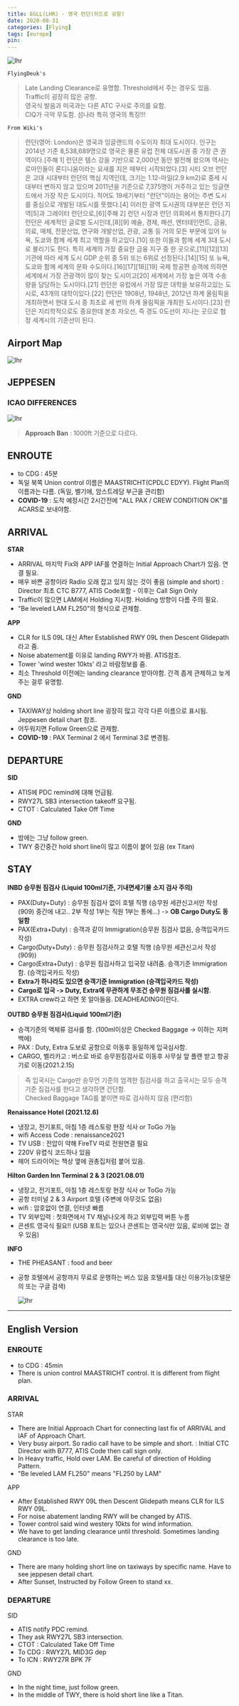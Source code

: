 ```yaml
---
title: EGLL(LHR) - 영국 런던(히드로 공항)
date: 2020-08-31
categories: [Flying]
tags: [europe]
pin:
---
```


![lhr](/img/flying/airport/lhr.jpg)

`FlyingDeuk's`
>Late Landing Clearance로 유명함. Threshold에서 주는 경우도 있음. <br>
Traffic이 굉장히 많은 공항. <br>
영국식 발음과 미국과는 다른 ATC 구사로 주의를 요함. <br>
CIQ가 극악 무도함. 섬나라 특히 영국의 특징!!!

`From Wiki's`
>런던(영어: London)은 영국과 잉글랜드의 수도이자 최대 도시이다. 인구는 2014년 기준 8,538,689명으로 영국은 물론 유럽 전체 대도시권 중 가장 큰 권역이다.[주해 1] 런던은 템스 강을 기반으로 2,000년 동안 발전해 왔으며 역사는 로마인들이 론디니움이라는 요새를 지은 때부터 시작되었다.[3] 시티 오브 런던은 고대 시대부터 런던의 핵심 지역인데, 크기는 1.12-마일(2.9 km2)로 중세 시대부터 변하지 않고 있으며 2011년을 기준으로 7,375명이 거주하고 있는 잉글랜드에서 가장 작은 도시이다. 적어도 19세기부터 "런던"이라는 용어는 주변 도시를 중심으로 개발된 대도시를 뜻했다.[4] 이러한 광역 도시권의 대부분은 런던 지역[5]과 그레이터 런던으로,[6][주해 2] 런던 시장과 런던 의회에서 통치한다.[7]
런던은 세계적인 글로벌 도시인데,[8][9] 예술, 경제, 패션, 엔터테인먼트, 금융, 의료, 매체, 전문산업, 연구와 개발산업, 관광, 교통 등 거의 모든 부문에 있어 뉴욕, 도쿄와 함께 세계 최고 역할을 하고있다.[10] 또한 이들과 함께 세계 3대 도시로 불리기도 한다. 특히 세계의 가장 중요한 금융 지구 중 한 곳으로,[11][12][13] 기관에 따라 세계 도시 GDP 순위 중 5위 또는 6위로 선정된다.[14][15] 또 뉴욕, 도쿄와 함께 세계의 문화 수도이다.[16][17][18][19] 국제 항공편 승객에 의하면 세계에서 가장 관광객이 많이 찾는 도시이고[20] 세계에서 가장 높은 여객 수송량을 담당하는 도시이다.[21] 런던은 유럽에서 가장 많은 대학을 보유하고있는 도시로, 43개의 대학이있다.[22] 런던은 1908년, 1948년, 2012년 하계 올림픽을 개최하면서 현대 도시 중 최초로 세 번의 하계 올림픽을 개최한 도시이다.[23]
런던은 지리학적으로도 중요한데 본초 자오선, 즉 경도 0도선이 지나는 곳으로 협정 세계시의 기준선이 된다.

## Airport Map
![lhr](/img/flying/airport/lhr_ap.jpg)

## JEPPESEN

### ICAO DIFFERENCES
![lhr](/img/flying/airport/lhr_icao.jpg)
>**Approach Ban** : 1000ft 기준으로 다르다.

## ENROUTE
- to CDG : 45분
- 독일 북쪽 Union control 이름은 MAASTRICHT(CPDLC EDYY). Flight Plan의 이름과는 다름. (독일, 벨기에, 암스트레담 부근을 관리함)
- **COVID-19** : 도착 예정시간 2시간전에 "ALL PAX / CREW CONDITION OK"를 ACARS로 보내야함.

## ARRIVAL
**STAR**
- ARRIVAL 마지막 Fix와 APP IAF를 연결하는 Initial Approach Chart가 있음. 연결 필요.
- 매우 바쁜 공항이라 Radio 오래 잡고 있지 않는 것이 좋음 (simple and short) : Director 최초 CTC B777, ATIS Code포함 - 이후는 Call Sign Only
- Traffic이 많으면 LAM에서 Holding 지시함. Holding 방향이 다름 주의 필요.
- "Be leveled LAM FL250"의 형식으로 관제함.

**APP**
- CLR for ILS 09L 대신 After Established RWY 09L then Descent Glidepath라고 줌.
- Noise abatement를 이유로 landing RWY가 바뀜. ATIS참조.
- Tower 'wind wester 10kts' 라고 바람정보를 줌.
- 최소 Threshold 이전에는 landing clearance 받아야함. 간격 좁게 관제하고 늦게 주는 걸루 유명함.

**GND**
- TAXIWAY상 holding short line 굉장히 많고 각각 다른 이름으로 표시됨. Jeppesen detail chart 참조.
- 어두워지면 Follow Green으로 관제함.
- **COVID-19** : PAX Terminal 2 에서 Terminal 3로 변경됨.

## DEPARTURE
**SID**
- ATIS에 PDC remind에 대해 언급됨.
- RWY27L SB3 intersection takeoff 요구됨.
- CTOT : Calculated Take Off Time

**GND**
- 밤에는 그냥 follow green.
- TWY 중간중간 hold short line이 많고 이름이 붙어 있음 (ex Titan)

## STAY
**INBD 승무원 짐검사 (Liquid 100ml기준, 기내면세기물 소지 검사 주의)**
- PAX(Duty+Duty) : 승무원 짐검사 없이 호텔 직행 (승무원 세관신고서만 작성(909) 중간에 내고.. 2부 작성 1부는 직원 1부는 통에...) -> **OB Cargo Duty도 동일함**
- PAX(Extra+Duty) : 승객과 같이 Immigration(승무원 짐검사 없음, 승객입국카드 작성)
- Cargo(Duty+Duty) : 승무원 짐검사하고 호텔 직행 (승무원 세관신고서 작성(909))
- Cargo(Extra+Duty) : 승무원 짐검사하고 입국장 내려줌. 승객기준 Immigration함. (승객입국카드 작성)
- **Extra가 하나라도 있으면 승객기준 Immigration (승객입국카드 작성)**
- **Cargo로 입국 -> Duty, Extra에 무관하게 무조건 승무원 짐검사를 실시함.**
- EXTRA crew라고 하면 못 알아들음. DEADHEADING이란다.

**OUTBD 승무원 짐검사(Liquid 100ml기준)**
- 승객기준의 액체류 검사를 함. (100ml이상은 Checked Baggage -> 이하는 지퍼백에)
- PAX : Duty, Extra 도보로 공항으로 이동후 동일하게 입국심사함.
- CARGO, 벨리카고 : 버스로 바로 승무원짐검사로 이동후 사무실 앞 플랜 받고 항공기로 이동(2021.2.15)
> 즉 입국시는 Cargo만 승무언 기준의 엄격한 짐검사를 하고 출국시는 모두 승객기준 짐검사를 한다고 생각하면 간단함. <br>
> Checked Baggage TAG를 붙이면 따로 검사하지 않음 (편리함)

**Renaissance Hotel (2021.12.6)**
- 냉장고, 전기포트, 아침 1층 레스토랑 현장 식사 or ToGo 가능
- wifi Access Code : renaissance2021
- TV USB : 전압이 약해 FireTV 따로 전원연결 필요
- 220V 유렵식 코드하나 있음
- 헤어 드라이어는 책상 옆에 권총집처럼 붙어 있음. 

**Hilton Garden Inn Terminal 2 & 3 (2021.08.01)**
- 냉장고, 전기포트, 아침 1층 레스토랑 현장 식사 or ToGo 가능
- 공항 터미널 2 & 3 Airport 호텔 (주변에 아무것도 없음)
- wifi : 암호없이 연결, 인터넷 빠름
- TV 외부입력 : 첫화면에서 TV 채널나오게 하고 외부입력 버튼 누름
- 콘센트 영국식 필요!! (USB 포트는 있으나 콘센트는 영국식만 있음, 로비에 없는 경우 있음)

**INFO**
- THE PHEASANT : food and beer
- 공항 호텔에서 공항까지 무료로 운행하는 버스 있음 호텔셔틀 대신 이용가능(호텔문의 또는 구글 검색)

  ![lhr](/img/flying/airport/lhr-info.jpg)


--------

## English Version
### ENROUTE
- to CDG : 45min
- There is union control MAASTRICHT control. It is different from flight plan.

### ARRIVAL
STAR
- There are Initial Approach Chart for connecting last fix of ARRIVAL and IAF of Approach Chart.
- Very busy airport. So radio call have to be simple and short. : Initial CTC Director with B777, ATIS Code then call sign only.
- In Heavy traffic, Hold over LAM. Be careful of direction of Holding Pattern.
- "Be leveled LAM FL250" means "FL250 by LAM"

APP
- After Established RWY 09L then Descent Glidepath means CLR for ILS RWY 09L.
- For noise abatement landing RWY will be changed by ATIS.
- Tower control said wind westery 10kts for wind information.
- We have to get landing clearance until threshold. Sometimes landing clearance is too late.

GND
- There are many holding short line on taxiways by specific name. Have to see jeppesen detail chart.
- After Sunset, Instructed by Follow Green to stand xx.


### DEPARTURE
SID
- ATIS notify PDC remind.
- They ask RWY27L SB3 intersection.
- CTOT : Calculated Take Off Time
- To CDG : RWY27L MID3G dep
- To ICN : RWY27R BPK 7F

GND
- In the night time, just follow green.
- In the middle of TWY, there is hold short line like a Titan.
